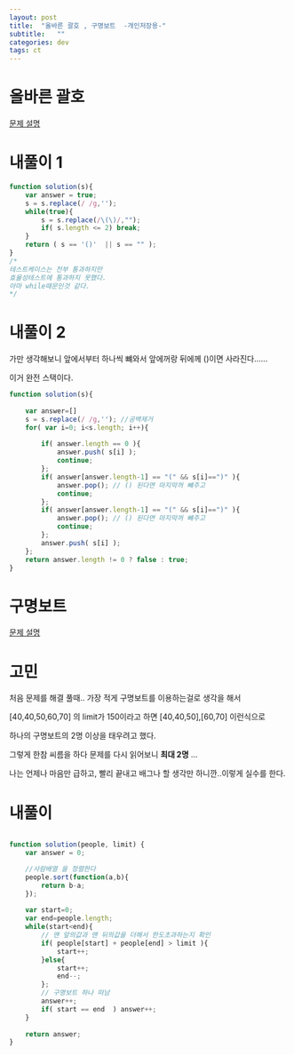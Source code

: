 ```yaml
---
layout: post
title:  "올바른 괄호 , 구명보트  -개인저장용-"
subtitle:   ""
categories: dev
tags: ct
--- 
```



# 올바른 괄호
[문제 설명](https://programmers.co.kr/learn/courses/30/lessons/12909?language=javascript)

# 내풀이 1
```javascript
function solution(s){
    var answer = true;
    s = s.replace(/ /g,'');
    while(true){
        s = s.replace(/\(\)/,"");
        if( s.length <= 2) break;
    }
    return ( s == '()'  || s == "" );
}
/*
테스트케이스는 전부 통과하지만 
효율성테스트에 통과하지 못했다.
아마 while때문인것 같다.
*/
```

# 내풀이 2

가만 생각해보니 앞에서부터 하나씩 뺴와서 앞에꺼랑 뒤에께 ()이면 사라진다......


이거 완전 스택이다.

```javascript
function solution(s){
    
    var answer=[]
    s = s.replace(/ /g,''); //공백제거
    for( var i=0; i<s.length; i++){
        
        if( answer.length == 0 ){
            answer.push( s[i] );
            continue;
        };
        if( answer[answer.length-1] == "(" && s[i]==")" ){
            answer.pop(); // () 된다면 마지막꺼 뺴주고 
            continue;
        };
        if( answer[answer.length-1] == "(" && s[i]==")" ){
            answer.pop(); // () 된다면 마지막꺼 뺴주고
            continue;
        };
        answer.push( s[i] );
    };
    return answer.length != 0 ? false : true;
}
```


# 구명보트

[문제 설명](https://programmers.co.kr/learn/courses/30/lessons/42885)

# 고민

처음 문제를 해결 풀때.. 가장 적게 구명보트를 이용하는걸로 생각을 해서

[40,40,50,60,70] 의 limit가 150이라고 하면 [40,40,50],[60,70] 이런식으로 

하나의 구명보트의 2명 이상을 태우려고 했다. 

그렇게 한참 씨름을 하다 문제를 다시 읽어보니 **최대 2명** ...

나는 언제나 마음만 급하고, 빨리 끝내고 배그나 할 생각만 하니깐..이렇게 실수를 한다.




# 내풀이



```javascript

function solution(people, limit) {
    var answer = 0;

    //사람배열 을 정렬한다 
    people.sort(function(a,b){
        return b-a;
    });
    
    var start=0;
    var end=people.length;
    while(start<end){
        // 맨 앞의값과 맨 뒤의값을 더해서 한도초과하는지 확인 
        if( people[start] + people[end] > limit ){
            start++;
        }else{
            start++;
            end--;
        };
        // 구명보트 하나 떠남
        answer++;
        if( start == end  ) answer++;
    }
    
    return answer;
}
```